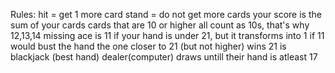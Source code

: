 Rules:
hit = get 1 more card
stand = do not get more cards
your score is the sum of your cards
cards that are 10 or higher all count as 10s, that's why 12,13,14 missing
ace is 11 if your hand is under 21, but it transforms into 1 if 11 would bust the hand
the one closer to 21 (but not higher) wins
21 is blackjack (best hand)
dealer(computer) draws untill their hand is atleast 17
